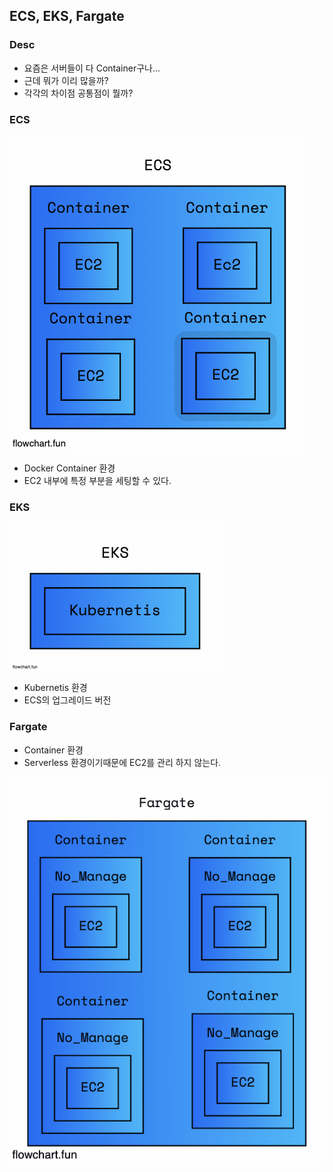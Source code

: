 ## ECS, EKS, Fargate

### Desc

- 요즘은 서버들이 다 Container구나...
- 근데 뭐가 이리 많을까?
- 각각의 차이점 공통점이 뭘까?

### ECS

![ecs](./public/ecs.png)

- Docker Container 환경
- EC2 내부에 특정 부분을 세팅할 수 있다.

### EKS

![eks](./public/eks.png)

- Kubernetis 환경
- ECS의 업그레이드 버전

### Fargate

- Container 환경
- Serverless 환경이기때문에 EC2를 관리 하지 않는다.

![fargate](./public/fargate.png)
